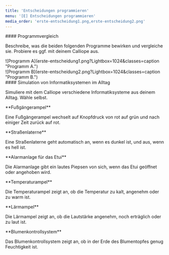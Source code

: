 ```yaml
---
title: 'Entscheidungen programmieren'
menu: '[E] Entscheidungen programmieren'
media_order: 'erste-entscheidung1.png,erste-entscheidung2.png'
---
```


<div markdown="1" class="aufgabe">
#### Programmvergleich

Beschreibe, was die beiden folgenden Programme bewirken und vergleiche sie. Probiere es ggf. mit deinem Calliope aus.

<div markdown="1" class="flex-box">
<div markdown="1">![Programm A](erste-entscheidung1.png?Lightbox=1024&classes=caption "Programm A.")</div>
<div markdown="1"> ![Programm B](erste-entscheidung2.png?Lightbox=1024&classes=caption "Programm B.")</div>
</div>
</div>

<div markdown="1" class="aufgabe">
#### Simulation von Informatiksystemen im Alltag

Simuliere mit dem Calliope verschiedene Informatiksysteme aus deinem Alltag. Wähle selbst.

<div class="flex-box">
<div markdown="1" class="overview-card">
**Fußgängerampel**

Eine Fußgängerampel wechselt auf Knopfdruck von rot auf grün und nach einiger Zeit zurück auf rot.
</div>
<div markdown="1" class="overview-card">
**Straßenlaterne**

Eine Straßenlaterne geht automatisch an, wenn es dunkel ist, und aus, wenn es hell ist.
</div>
<div markdown="1" class="overview-card">
**Alarmanlage für das Etui**

Die Alarmanlage gibt ein lautes Piepsen von sich, wenn das Etui geöffnet oder angehoben wird.
</div>
<div markdown="1" class="overview-card">
**Temperaturampel**

Die Temperaturampel zeigt an, ob die Temperatur zu kalt, angenehm oder zu warm ist.
</div>
<div markdown="1" class="overview-card">
**Lärmampel**

Die Lärmampel zeigt an, ob die Lautstärke angenehm, noch erträglich oder zu laut ist.
</div>
<div markdown="1" class="overview-card">
**Blumenkontrollsystem**

Das Blumenkontrollsystem zeigt an, ob in der Erde des Blumentopfes genug Feuchtigkeit ist.
</div>
</div>

</div>